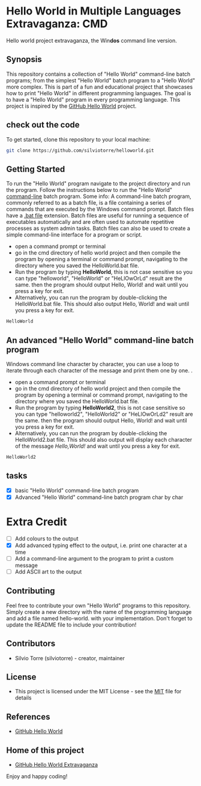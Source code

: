 # Hello World in Multiple Languages Extravaganza: CMD
Hello world project extravaganza, the Win**dos** command line version.
## Synopsis
This repository contains a collection of "Hello World" command-line batch programs; from the simplest "Hello World" batch program to a "Hello World" more complex. This is part of a fun and educational project that showcases how to print "Hello World" in different programming languages. The goal is to have a "Hello World" program in every programming language. This project is inspired by the [GitHub Hello World](https://docs.github.com/en/get-started/quickstart/hello-world) project.
 
## check out the code
To get started, clone this repository to your local machine:
```bash
git clone https://github.com/silviotorre/helloworld.git
```
## Getting Started
To run the "Hello World" program navigate to the project directory and run the program. Follow the instructions below to run the "Hello World" [command-line](https://en.wikipedia.org/wiki/Command-line_interface) batch program. 
Some info: A command-line batch program, commonly referred to as a batch file, is a file containing a series of commands that are executed by the Windows command prompt. Batch files have a [.bat file](https://en.wikipedia.org/wiki/Batch_file) extension. Batch files are useful for running a sequence of executables automatically and are often used to automate repetitive processes as system admin tasks. Batch files can also be used to create a simple command-line interface for a program or script.

- open a command prompt or terminal
- go in the cmd directory of hello world project and then compile the program by opening a terminal or command prompt, navigating to the directory where you saved the HelloWorld.bat file.
- Run the program by typing **HelloWorld**, this is not case sensitive so you can type "helloworld", "HelloWorld" or "HeLlOwOrLd" result are the same. then the program should output Hello, World! and wait until you press a key for exit.
- Alternatively, you can run the program by double-clicking the HelloWorld.bat file. This should also output Hello, World! and wait until you press a key for exit.

```bash
HelloWorld
```

## An advanced "Hello World" command-line batch program
Windows command line character by character, you can use a loop to iterate through each character of the message and print them one by one. .

- open a command prompt or terminal
- go in the cmd directory of hello world project and then compile the program by opening a terminal or command prompt, navigating to the directory where you saved the HelloWorld.bat file.
- Run the program by typing **HelloWorld2**, this is not case sensitive so you can type "helloworld2", "HelloWorld2" or "HeLlOwOrLd2" result are the same. then the program should output Hello, World! and wait until you press a key for exit.
- Alternatively, you can run the program by double-clicking the HelloWorld2.bat file. This should also output will display each character of the message *Hello,World!* and wait until you press a key for exit.

```bash
HelloWorld2
```

## tasks
- [x]  basic "Hello World" command-line batch program
- [x]  Advanced "Hello World" command-line batch program char by char

# Extra Credit
- [ ]  Add colours to the output
- [x]  Add advanced typing effect to the output, i.e. print one character at a time
- [ ]  Add a command-line argument to the program to print a custom message
- [ ]  Add ASCII art to the output

## Contributing
Feel free to contribute your own "Hello World" programs to this repository. Simply create a new directory with the name of the programming language and add a file named hello-world.<extension> with your implementation. Don't forget to update the README file to include your contribution!

## Contributors
- Silvio Torre (silviotorre)  - creator, maintainer

## License
- This project is licensed under the MIT License - see the [MIT](https://choosealicense.com/licenses/mit/) file for details

## References
- [GitHub Hello World](https://docs.github.com/en/get-started/quickstart/hello-world)

## Home of this project
- [GitHub Hello World Extravaganza](https://github.com/silviotorre/helloworld/)

Enjoy and happy coding!